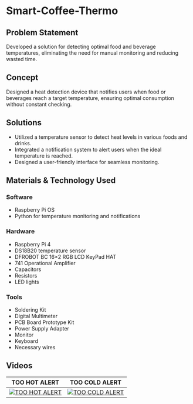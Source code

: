 # Smart-Coffee-Thermo

## Problem Statement
Developed a solution for detecting optimal food and beverage temperatures, eliminating the need for manual monitoring and reducing wasted time.
## Concept
Designed a heat detection device that notifies users when food or beverages reach a target temperature, ensuring optimal consumption without constant checking.
## Solutions
* Utilized a temperature sensor to detect heat levels in various foods and drinks.
* Integrated a notification system to alert users when the ideal temperature is reached.
* Designed a user-friendly interface for seamless monitoring.
## Materials & Technology Used
### Software
* Raspberry Pi OS
* Python for temperature monitoring and notifications
### Hardware
* Raspberry Pi 4
* DS18B20 temperature sensor
* DFROBOT BC 16×2 RGB LCD KeyPad HAT
* 741 Operational Amplifier
* Capacitors
* Resistors
* LED lights
### Tools
* Soldering Kit
* Digital Multimeter
* PCB Board Prototype Kit
* Power Supply Adapter
* Monitor
* Keyboard
* Necessary wires
## Videos
| TOO HOT ALERT | TOO COLD ALERT |
|---|---|
| [![TOO HOT ALERT](https://img.youtube.com/vi/59UQxnFOTeE/0.jpg)](https://www.youtube.com/watch?v=59UQxnFOTeE) | [![TOO COLD ALERT](https://img.youtube.com/vi/8uN98_YkFpA/0.jpg)](https://www.youtube.com/watch?v=8uN98_YkFpA)|
